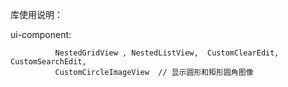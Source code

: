 库使用说明：






ui-component:

              NestedGridView , NestedListView,  CustomClearEdit,  CustomSearchEdit,
              CustomCircleImageView  // 显示圆形和矩形圆角图像
